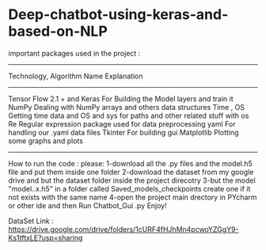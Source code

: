# Deep-chatbot-using-keras-and-based-on-NLP 

important packages used in the project :
______________________________________________
Technology, Algorithm Name	Explanation
________________________________________________________________
Tensor Flow 2.1 + and Keras  For Building the Model layers and train it
NumPy 	 			Dealing with NumPy arrays and others data structures
Time , OS			Getting time data and OS and sys for paths and other related stuff with os 
Re				Regular expression package used for data preprocessing
yaml	 			For handling our .yaml data files
Tkinter 	 		For building gui
Matplotlib 	 		Plotting some graphs and plots 
___________________________________________________________________________________

How to run the code :
please:
1-download all the .py files and the model.h5 file and put them inside one folder
2-download the dataset from my google drive and but the dataset folder inside the project direcotry
3-but the model "model..x.h5" in a folder called Saved_models_checkpoints create one if it not
exists with the same name
4-open the project main drectory in PYcharm or other ide and then Run Chatbot_Gui .py 
Enjoy!

DataSet Link : https://drive.google.com/drive/folders/1cURF4fHJhMn4pcwoYZGgY9-Ks1tftxLE?usp=sharing
